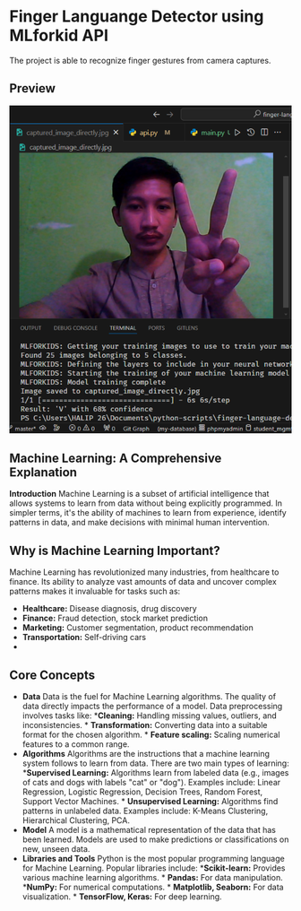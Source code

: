 # Finger Languange Detector using MLforkid API

The project is able to recognize finger gestures from camera captures.

## Preview

![Screenshot](assets/Screenshot%202024-08-28%20164725.png)

## **Machine Learning: A Comprehensive Explanation**

**Introduction**
Machine Learning is a subset of artificial intelligence that allows systems to learn from data without being explicitly programmed. In simpler terms, it's the ability of machines to learn from experience, identify patterns in data, and make decisions with minimal human intervention.

## **Why is Machine Learning Important?**

Machine Learning has revolutionized many industries, from healthcare to finance. Its ability to analyze vast amounts of data and uncover complex patterns makes it invaluable for tasks such as:

* **Healthcare:** Disease diagnosis, drug discovery
* **Finance:** Fraud detection, stock market prediction
* **Marketing:** Customer segmentation, product recommendation
* **Transportation:** Self-driving cars
*

## **Core Concepts**

* **Data**
      Data is the fuel for Machine Learning algorithms. The quality of data directly impacts the performance of a model. Data preprocessing involves tasks like:
          ***Cleaning:** Handling missing values, outliers, and inconsistencies.
          * **Transformation:** Converting data into a suitable format for the chosen algorithm.
          * **Feature scaling:** Scaling numerical features to a common range.
* **Algorithms**
      Algorithms are the instructions that a machine learning system follows to learn from data. There are two main types of learning:
          ***Supervised Learning:** Algorithms learn from labeled data (e.g., images of cats and dogs with labels "cat" or "dog"). Examples include: Linear Regression, Logistic Regression, Decision Trees, Random Forest, Support Vector Machines.
          * **Unsupervised Learning:** Algorithms find patterns in unlabeled data. Examples include: K-Means Clustering, Hierarchical Clustering, PCA.
* **Model**
      A model is a mathematical representation of the data that has been learned. Models are used to make predictions or classifications on new, unseen data.
* **Libraries and Tools**
      Python is the most popular programming language for Machine Learning. Popular libraries include:
          ***Scikit-learn:** Provides various machine learning algorithms.
          * **Pandas:** For data manipulation.
          ***NumPy:** For numerical computations.
          * **Matplotlib, Seaborn:** For data visualization.
          * **TensorFlow, Keras:** For deep learning.
